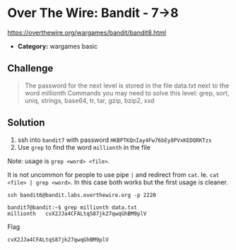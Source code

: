 # Over The Wire: Bandit - 7->8

https://overthewire.org/wargames/bandit/bandit8.html

- **Category:** wargames basic

## Challenge

> The password for the next level is stored in the file data.txt next to the word millionth
Commands you may need to solve this level: grep, sort, uniq, strings, base64, tr, tar, gzip, bzip2, xxd

## Solution

1. ssh into `bandit7` with password `HKBPTKQnIay4Fw76bEy8PVxKEDQRKTzs`
2. Use `grep` to find the word `millionth` in the file

Note: usage is `grep <word> <file>`.

It is not uncommon for people to use pipe `|` and redirect from `cat`. Ie. `cat <file> | grep <word>`. In this case both works but the first usage is cleaner.

```
ssh bandit6@bandit.labs.overthewire.org -p 2220

bandit7@bandit:~$ grep millionth data.txt
millionth	cvX2JJa4CFALtqS87jk27qwqGhBM9plV
```

Flag
```
cvX2JJa4CFALtqS87jk27qwqGhBM9plV
```
